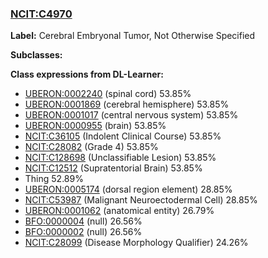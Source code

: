 
### [NCIT:C4970](http://purl.obolibrary.org/obo/NCIT_C4970)
**Label:** Cerebral Embryonal Tumor, Not Otherwise Specified

**Subclasses:** 

**Class expressions from DL-Learner:**

- [UBERON:0002240](http://purl.obolibrary.org/obo/UBERON_0002240) (spinal cord) 53.85%
- [UBERON:0001869](http://purl.obolibrary.org/obo/UBERON_0001869) (cerebral hemisphere) 53.85%
- [UBERON:0001017](http://purl.obolibrary.org/obo/UBERON_0001017) (central nervous system) 53.85%
- [UBERON:0000955](http://purl.obolibrary.org/obo/UBERON_0000955) (brain) 53.85%
- [NCIT:C36105](http://purl.obolibrary.org/obo/NCIT_C36105) (Indolent Clinical Course) 53.85%
- [NCIT:C28082](http://purl.obolibrary.org/obo/NCIT_C28082) (Grade 4) 53.85%
- [NCIT:C128698](http://purl.obolibrary.org/obo/NCIT_C128698) (Unclassifiable Lesion) 53.85%
- [NCIT:C12512](http://purl.obolibrary.org/obo/NCIT_C12512) (Supratentorial Brain) 53.85%
- Thing 52.89%
- [UBERON:0005174](http://purl.obolibrary.org/obo/UBERON_0005174) (dorsal region element) 28.85%
- [NCIT:C53987](http://purl.obolibrary.org/obo/NCIT_C53987) (Malignant Neuroectodermal Cell) 28.85%
- [UBERON:0001062](http://purl.obolibrary.org/obo/UBERON_0001062) (anatomical entity) 26.79%
- [BFO:0000004](http://purl.obolibrary.org/obo/BFO_0000004) (null) 26.56%
- [BFO:0000002](http://purl.obolibrary.org/obo/BFO_0000002) (null) 26.56%
- [NCIT:C28099](http://purl.obolibrary.org/obo/NCIT_C28099) (Disease Morphology Qualifier) 24.26%


